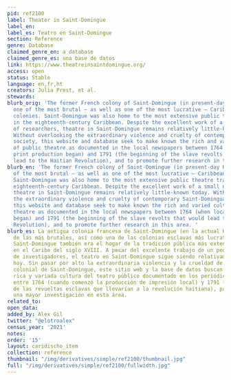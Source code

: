 ```yaml
---
pid: ref2100
label: Theater in Saint-Domingue
label_en:
label_es: Teatro en Saint-Domingue
section: Reference
genre: Database
claimed_genre_en: a database
claimed_genre_es: una base de datos
link: https://www.theatreinsaintdomingue.org/
access: open
status: Stable
language: en,fr,ht
creators: Julia Prest, et al.
stewards:
blurb_orig: 'The former French colony of Saint-Domingue (in present-day Haiti) was
  one of the most brutal – as well as one of the most lucrative – Caribbean slave
  colonies. Saint-Domingue was also home to the most extensive public theatre tradition
  in the eighteenth-century Caribbean. Despite the excellent work of a small number
  of researchers, theatre in Saint-Domingue remains relatively little-known today.
  Without overlooking the extraordinary violence and cruelty of contemporary Saint-Dominguan
  society, this website and database seek to make known the rich and varied culture
  of public theatre as documented in the local newspapers between 1764 (when local
  print production began) and 1791 (the beginning of the slave revolts that would
  lead to the Haitian Revolution), and to promote further research in this area. '
blurb_en: 'The former French colony of Saint-Domingue (in present-day Haiti) was one
  of the most brutal – as well as one of the most lucrative – Caribbean slave colonies.
  Saint-Domingue was also home to the most extensive public theatre tradition in the
  eighteenth-century Caribbean. Despite the excellent work of a small number of researchers,
  theatre in Saint-Domingue remains relatively little-known today. Without overlooking
  the extraordinary violence and cruelty of contemporary Saint-Dominguan society,
  this website and database seek to make known the rich and varied culture of public
  theatre as documented in the local newspapers between 1764 (when local print production
  began) and 1791 (the beginning of the slave revolts that would lead to the Haitian
  Revolution), and to promote further research in this area. '
blurb_es: La antigua colonia francesa de Saint-Domingue (en la actual Haití) fue una
  de las más brutales, así como una de las colonias esclavas más lucrativas del Caribe.
  Saint-Domingue también era el hogar de la tradición pública más extensa de teatro
  en el Caribe del siglo XVIII. A pesar del excelente trabajo de un pequeño número
  de investigadores, el teatro en Saint-Domingue sigue siendo relativamente poco conocido
  hoy. Sin pasar por alto la extraordinaria violencia y la crueldad de la sociedad
  colonial de Saint-Domingue, este sitio web y la base de datos buscan reconocer la
  rica y variada cultura del teatro público documentado en los periódicos locales
  entre 1764 (cuando comenzó la producción de impresión local) y 1791 (el comienzo
  de las revueltas esclavas que llevarían a la revolución haitiana), para promover
  una mayor investigación en esta área.
related_to:
open_data:
added_by: Alex Gil
twitter: "@elotroalex"
census_year: '2021'
notes:
order: '15'
layout: caridischo_item
collection: reference
thumbnail: "/img/derivatives/simple/ref2100/thumbnail.jpg"
full: "/img/derivatives/simple/ref2100/fullwidth.jpg"
---
```

